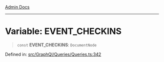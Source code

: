 [Admin Docs](/)

***

# Variable: EVENT\_CHECKINS

> `const` **EVENT\_CHECKINS**: `DocumentNode`

Defined in: [src/GraphQl/Queries/Queries.ts:342](https://github.com/PalisadoesFoundation/talawa-admin/blob/main/src/GraphQl/Queries/Queries.ts#L342)
